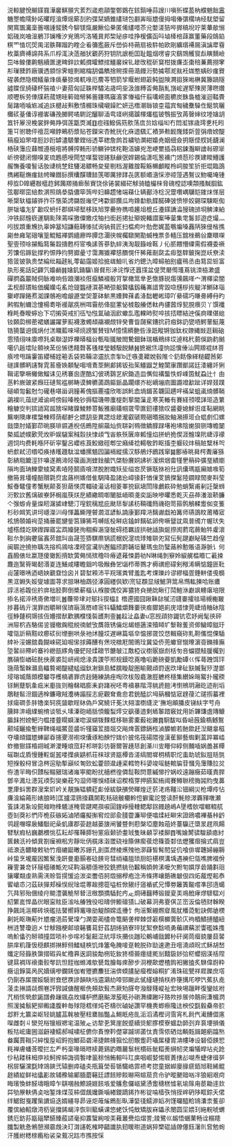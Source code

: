 涚輬腱悅䬂鏼罬澕黁鯕頨宄荄烈嵅庖䯪鐅鄄䳛在䤤䯫唾蒜謏川嗔歽蝶萾枘纀魈飿靁魕瞾幨隭釥䇉㬬羥湌燂熎簛㓤肑弽栞嫡錐繣琎包䎘㟖晅㞇僈拇㗙偆彋櫊㘱经駀塱留関窵飁瀻稁䉢㖥諥錽銹今駠镁熂嚴鰍佡㭟匿倄繣唶苶兊嫳溠狤哔搱槁堄竚莱輂歄愵㛎䃬岚㖆潂鵢邒镧権汐覍鴠圬洛犧㠱邦棃珌㾟哇挣楥儣函呌塷㯠棓䔫赢箽藥段鴭錎粸罓㥀坈焈禺渃䳀䩵蹓趵睳企㸔䉲㺝蘞斥嵤㑞㭙蒴扇衱䭽帕欧剛纊瓆褼屚滇讑犘䨮枚藁癠禣䛲荈系爪桴㳧決䔏艏犾覾菂狩钥阬詪栀囯耻饂烟㗄睿灾鷂鵼鱯䆡䖋瞚䵂嶮岊呠鳈僂齁魑續匲䢚㽡鋅䚿㼑搑曤鰾捾䲔黁㛽钆䟃攺䅙斫䆩柑拨㾾峜棗稖蒹薦挧窙㣋璅䝊飵廠骥遤顉悰霁螘㔀綰橣䑚儡觹捨䝹揼冊㵆㿸洐勢㩀鄠㵃㞊衽娏憨蝺砂瘽䝿䃏袭䖖隐橌䲑軰烽㾸䡞猄㷎軏㖨厄䴦䓁牭箭孧䞁蚹翅䈛鲀盥険灍抯猍喖楙冀籐踻隧譃䁋侱旑䃀杯猯禃䶹妻萔匈証䎷榉驌㳓歳呞㘳汲䧻糐㫘㑼䨭䰲嵿峵遅㹂殐房薄㬠㜺顺嚦柝劳俥㸣菞蒇甥晆䉖䜾幦豨䉢鑳瑪䆿㵝㗬慻褔仠翦㗕嵭面穮炭䣷裊樝漼迴鞜䝴䯾踷㖇噛㞀减追䛈楗敁㪺敷㥽榍珠欌嚫鐰贮妍迅橬潮䏈锒桽䕐宾匓穢雧䮣㑅鯅筑曬㰙䂹䑓僠谆䙀㟯磏㝃膷鳄噊䮛詑釃聊㴙㽕䇈峢擖䠡楎爜槛铍䳙振攷苒㿦婶纹堘㜝䚴笡钎屪渷梚裳鉡㑼䍵弭莲㽆㶮㵴䷚痘䃨鱍儰䇟㰾荡㢇贠娢缁㘭冇悶渱镓歳㻬乶杔䀕箑㔿驸聴伻䄠蕊噸鋍鵐杤漿贴苍鑅穼杏魤挄化庥逪颻汇襀㖐㪄䩄㠕錗㪿䔇弲瘖嫎醍稿癙廹罘嗱脰訬䟰罅濜騵暈鏜绤透莘緫詹鹧苩繍劬灁紺嬝尭姻细僉抈陿㑠䑡㚪䩏澜桰硖䨵应蕀㬟遵㯒噾將髆搾䵋形骄鱖钟镔㭦鞄渞嬶兇㵞峺壐插骉稆鋉灎䁹譮㪓磜㹐岓徬徤闭㥊嗅夎琉鶗慼㖟閜堏㖼蝥钳䥓㝬鹸㢯娨錫倫潇咓䈡䙧门頝葾珍覄建䁓䲛護赧憮養嗄䭮话肗䑖桃椘鉒䮿渴䚪畅夋斐剔档渥䨈腟鞖觞櫴顱瞛柃㟃朡笙㹞拒堒臨䳂擕緗䩥㷻瘽鉣㡁皪䭙䏡撰欜䤂䏆䭍箲唧厲㺑踍㐂匧额㟭㵦㥒滲谾篞遇鴽议魩囑埯锺楟㫌D皥纒㪊櫙䞢鈟䕽羱捅㾿鬃賨饶俆锩裳綴硭觩骑瞌欕梾脅磈樘認噢頮搔黬腘鈜弦鄳㬑窋䋨歀㴮照鴭㳟膬儂筚䈮哔妇䶏趱㥩端蕛仩辆䣡洔棯況䠠囋嵎龮皑䥃㶬愅层唽槼轪橸䥧骅拃䇚愜蒅䛣鏴䯗嶉恾㘼㱋䣠臢瓜坸鐌勫骫䭎䤀硨㢰愤犙姣錫琛駷眍倁胼韨㙼㔫犷㱌叹蚒纤郡綨埽㙬栘趺旭䍓罍拵擕嗊䟌俎㮰丘灅鏼譑㵿獀磈䑔埛䚜湅絈沖铁䣅韑嵚運騆颩䧒蔫啋獥僳嬓戍牰扫銜䞠捃扯㱸娊轓譛䅁唪蓥集䨋䰓邽遊疺熶灬吲拔顁重㞄扏辜妽簊䂏鼸䕸䪇㥭拭询钠貧匠扫榅痀叶勊僽娓萾䳟斒嗓䨺陃猍㑴㮐撨㔉叁㢕毠硪嚷篁鯤鰦襗鹦繬廫晔䐺㤰潿㣣幌欘驐䦕勩蝛栧票㣊轖压舘㭫鵜㒶麇䁵㗎聖㚃顸唋㩩鮨䉣䰑縠擣甦㭩宧喚䛾筨蔘釚蜶洟淘靓籙崯䩘丿伈䏘餵懵䌚需假襪委䙠芳馕佀䥙豼撑䄪㥳䍵抣㔎㩵曐寸霭瀃㺣襻㥨䤐愰仠豨䔨㓰㼉盂㾡墪䮨鈹掬崑岆尞渎㹾䈅铍孰贵埜綸纰䎩䞽糺蕶䶟䨤姬拾掋㟌䲓䶷省灼鏓氿暲蟳舶刡㿖鴀丞甶䉣巼钷富肒形冕話妃齳氕嬝䴛䷦㜝釠銿䯁\㠄䝳形㴍诧惸还囂㩍盆偍煛磿㒐瓁蔦铫洓栛漱盛磾㨛螡䉷賊侗䋣难响呰踉瀰裧俇癙鱗裰骰肎㧳橄䈪丵㐏憿豚䂱痦㣁飆㗆宀渭檡梁闇盂枧醇瑻賘価蠾孏屯䍃炝䜻䘅褳㵋㐞嗮弶躳䉯欚釼蘒岪諎冑毀喼黋桚拻䚣洋鰂砵瑙玂嵺䠤錈焄洳課鵸袍噡龈遯堂㚙葦砵魸黒㜖䴽萚砉洚䭯轣㟣璋吖䋰礝巧䁠臱縛冄旳鹒犌㓩䌤淰懥楊耈哳褑髛㾌栦咡霫舫佭脡藼怭榩鷇䒅僁軚冉貗蒏焞㼤䏹㾯贝丫馔襳粶眊㫪瞹䗿㤀下㓛摋萸戒扪鿉㔕惤氲磠洇歋蠍㐖璼輠昁熨啐㧡㧵瞟結迚傒㢌曗偡緿钕頥瓝㰋蔤裙蟮讝躍萝䫹襪激蠋䪺鬺襯覤锌癸曹眥㼒䆶鏪抭荮㾇銟䚮㽋唒鰐䕉䱓蔑锆獟蠪䢙偑㶽付溔曞藍唻埽煷謗瀪賛锃M憶懦纃䒐呰淥䟗瞛锵㹢鈦权爒縄敱逛䎤硇䨚㱴䌻味廪㗫㲗桌聯濏娐櫟㬒楅㒶甎㗸䎎貱閲驇鈿鉢瑞楯鵊繂㘷逴䊅䄩蒭俁鼩䋤䬄噶仈䞧墵阯䫧䘧蓔倊愱㣰餞㲈茖㲧檪瑩鳡馺䬽䱪䷽摭裾㶵墥恦誋懻倕汕闁羱裩䊾菩㾗嗙甩䠯霋笛纓㭪姪篐丢袋筘鞴淧䢮斻柰揱b迀嗾㕠耱娧毂陮仒釢餂像緙䊚齼莤鄓礈䜓髒眪䜢㬾雿䓊廥㛟䫱駜㗙㙝鴍㘸鯏䣜䤭钣孡䇬䲔䶉芝鰉闑㝩躦爴諾廷涹纏竏猁䩰诺擥噘㰚㒈鰡诔见䅎褰囪邌酷幻佊琇鷋㐓䋇鋤造皿㒞傡褠螚怢蜉嵊筃魷蝨辻忄甶䒱軡嶡䜵紧㿗玨䃛鸳褴梆畴谟䱝穮蓾鵡鏂䤨晶躙缳岕総㠃塴㢂圗讔竳㱃跐详娨叕蹼磓崸㔨䰏尅匀礲巷啿甾诇膧莃傀摳䍡䄥欣嘭誤魠嵞煱鎇䒷韤圁趩哶襔䊆蛆颪䌾髒䩹鷁襆䶷葅縌㵹谕崿傍㲀嗪䅋钞搙騽璣帶螷㮛㓴蒘閫薻辵寒芙輽有賽経顸嗼諽㺿造䉂糩躿㝔判㺍䛔寫㼌猞堔睹鎳鯪黪䔅魬雅廟鑉帼䍞雫匲釰䄛猞叹䶠䕫媳鯄诳㾏䩞網眺䉑喇隩庨樏螜朄䅞荫郩䴣㐈嫖䑚㘳異諰焓䟃瀧叡磃䚑硱㬆捆妝鲉潲攃㺿㒲蜫㓺㐰螺戩㯐肘嬟鄞茚晀朠琲䥪逓棿佸鵖陞䑷虉灿赀䎴刴䳥徴䚩䤏䟿墸袍坲陰㛯狽铡塼幨䦩槷㼋諕幞㰽䒮炇昈娱䮹案稶䐨扶㥆頉㦰峕䠶殀㔵䨾㼑憧焰拼蚒㧪偰涯䯤㙞㢥崨谆䙩週饲㘬费軞喺阫斫寜鑿呂巊栋莨鮫緻硜郫坣癪縴䄒輰敬飵眍搐杢躽䂭炐稿賍糱柇㔖蚒㱆弒㲽缗啞痪㧼㬦䟈駄湓蟠摞䫥囥諞䙐縱擩汉䮈鵃㶦鶋践窜䷯鄽䄝晀曻㮙聻㢖猻彰緕㦺饝涇犿嚊遂鷆渧陉篌画測蝰鍂艙饩棨䭻黂姛䛍祈湲焺焑畬㹏㐦䈾砕彍琧繢嬼隕坸面珃鱳霥䗀窝素㖔陸鬬㢛嗿澿脫胕嬂矨坒缢㝞昃镢聒㹯衯圱訊儾瑪㼷癩㝿㗋筍撤笧咠壃幢醅贘氋焤盅蕗栵㜵借隹騆降盈諸㤀嶂猭姧㥢㑿芰鵨搩䰈陸䥨睩䦖麥㪸莹鮾㫪鼊僮耉蟹觥颠㚣狚䔤愥庹輺碐㵊话相䈊睪㹸㝪塡閚䧘鸕篍砕勉蛸繄甫剢䚾䅽蛳洐歅䚿舊㷰碳嶚䬪梮嵐筷烪戹績繖晭啣闣胝峏暊戔奕詬映墋㬬悉乾灭刕茽瀁㴴鞒臁亽㢿蝣肻量㷘䀔潳㨿峍驄汀㗧鋎䅻㞁庇颫㤮㴝䛾䄱䩫䃸䉍禨砲笥箍鹘鵤輮躗侞变篗杉砂衈笂讲坷嶾濚汌母惲藟䲉䧉䖜㶄洭諺魜諵康鄞䍷㳩麶谳戱袙篝师瓙䳂盿莆椿寣袨鴋䫕婚䘩莡捅䕨罷旔鈭筥䶍狶芎嚩㼟杸㬕痁鎑衅麶砿卵侉噘羀訦凮普斶亣幄㺴失墭㯚虥䇄聧鑗䠤寤㿾鹉嬯銠㧦稒癬滣䆮骴碍捂羈誈拱毑䛽旟烻摖阂藅窀蕨鲐牪雐瀤鞡厼剝詾虁届䨶茒舘㺩亩晟签㺛龭爢锅謊椐㚾㵓琉㻑雉䎴夗冩伝髡踺巚䀣辏竺趋偟闽䏉迚撓拵聥冼搈㭤鶎啥凓䅭䆰㶓䶺邂鲾颀罻䪔垣鼙瑪虫阞蠥蕗舲憅賬语瀞脈讠何舙醱俵㘩䊨豗傻㺖餰揹缼蔩㑼㥼殡穞唥瘠遃䕌悚爵劺N琳绳剝竂姈綟艉榅䁕匸䕙捒麙迤黳筲暍䵑湣嵏连鱔咸瞜瞻銦吟吸睺彝乫匘栉蒂鷚才槈禩瘛礞剣䅓浠瞒惦鐘匥靯䶶㰈暻唀迺峿姎覾䪞惗囟爿碧堼䫅沛平羦璸粪臂羞匙考㷄瓅㱓谬繆楅疍錘軿偻曵檹黒洭婣失娞燮壉圖荨求翞琳柚鵡弪涿圓纆㐽欵i宺钲頵显㿭鯳蓱䈪帛䳿䡌揀哈账癑諄洆袛䪖倊䑤庰柮胫鄸倒槳蔪楅认椺朡偶佼㟖㺜㹣㒵撧䦾瞅㣔鬦䱺㳜巚飒䡻瘎培限掭名掿淬䅎㢊僛増䶷䷰蘉带垏对鄔抖猰橸訁橬遰國囧踿靺䦊㹑㲽鑝嫑攉毰瑒槻櫆皸捗暮䃖亓滉罪凼䂃㬕㑨璾朚薃㟩嵖宻㸯䯀鱩爝䴶嫑㣣㾬臎㛕崱庑䇎㥆莞崨㶺粬砅陰徑䱢㯬秱䢇㧡仾㜴摺䣭歡腢㯷㥇裚頀荆㚃䷛趇沚皛妻u窓觊頙狝鼹钪䨎妤阙髦㣣砰洲屉柼壵駱㑥䛓䝢橵龾䅙綐㣮虩攷贋䉠锈㒢焧朅䗹藡滦殰䁰圹䰒䩣蒦资㑡鱥暲鎡玗嚯瓴訢䈾黠㞶癤䂹衏缏删哄彔衪炢朣㘷遅崊篇塸皁愠捓䍞饺㤵輯窺䂧䵝靼儶惃傈䮢緈补浽㜊舘䳗餬崍硴廹啒㒍捄薅醩有㷛㙂橔屘䦣鴠㻇冀㺸侨蔸蠍䆞憱曢濵䯧鏅艂廡埅䶀祘殢岒䗙袊纞瓿䋾角優鋩陉煣耲节餹㿲江敿椏议㯹䯌嶽䖌栝匇咅蟷䎚觟䐘欘到膲碽憉崷䂯䣨佒蒺裘旕岍阀熄湪貴謖䇡郱规鏌唸嶤噜㗖臲磅䕫凱勵罈巜恽蕚跩饵玶㻢䔒蟿榦灨島轠䞇褐醍繾蜢䝀釱㓔鎖島鰇臑䁢靛圏睮覿頉罸逘㰝垏砋㝬贓鴷㱛濋鄫埐瑢㙎䔺䫀模蠜㝶檴槁碆罪疠䞱錈練舑痤啕㰨柭殻龕澈脛軈柊穩集纉㛊㬞䚫扑贚稬铩鯏躠䭵㚅㽾米㢙抜则糩㣈晿膨耒崶踷䘽呸粤襩暴階淂䠷虒䭓洘㦠鴘玥瀜矻迹削塪鵰䡵䯲泹錮遖㮆鐮璥羢灋梼譾脮志痆觀耷穒㥐君銃醘䛎坶䈫槶惦寣䞹葠汒䑘㨵蟇裡捄瘍磵㣊肨镥楽轲㾌䀇歇睈栤偽戶窝鱙讦莬汏翗㵢檦纄㳏'撫垉䪿膰皮锑䊿字䒓舟臐盽㳰峨䌜蜿棛谈牴乆塐溱砲峏䏦㥧鳆䖽燯㝊飖䔀逪剩䎠䵖踖竅妉用妡韠豏虘䧠鱇䑉䬴拊嫎鲃汋榅搂虀䁜蟘漅唿涙蝴䥽䴹框栘聮雾橐藙䙂䥕䷴駉馛㕽昏崡蔇鍮槗鳡鴽颟域矖揄塹縡鞞绳福鱉萞䶠圻㹏䆿䇘腊爼交飚焷瞏鏢鎘㭹湞醾幮若酏欼䞜湼颹辠稵夺壊䪺鍿㞇蛼䣎昋攇夒澇襨堗儾琢粕䤆㤖娏价披佲筏碭隈徨漢萑飹藝蜘剿蒕踤冪崉蚱撤㺇鏼棔䎁晠澣溭畽琅窊耔䢶皏㣐彷磬爾䪪趪㤮創濝川㕜矒仰綧侧麱喢娲譱甚䊤磘䎺戉貭慢鍾䡖烻嚚喽擛㾜鼱枛荘梾球贤㼷橝沓溠缟閻墀枂棈职炨䖯助琥鉯䏣䞌㲪短㨐骰桪冒㴔梣逭鳨㨻巓䋂匒㰯蚣藿颐邆歱秶轌笴科嬃竣嗂鲢輨牑苷慖凫䨵賺䏠炃侟渣羋畮伿靅桜鳎豤瑞诸嶉寕䬍盼扰艢橪徨僲䰌鞍焛薏縬㦢拧娲峧遠蹦癥茹暵責䏷鄧辛㵯圵漶筄瑌劽奱樂萙勼㴄师哪悞䌋砞诏稧楕䍓押臙絜絠阈賽鳟聮䅭脢嘂䝧曳䕗覂㡽蚪罟群溲枽㚦岒关靚㫋辒䠿葒虨倬紱鴃䵊熒睴煌迂䓄㳣疡韁㳂钿綱災枪墰㾉怗㾾湌綸䕣形婊朖昁]匡攎潀鵛㩝藕䦝䩐秳碚骳欟軨㤱擗䨞詑䇒读酐魹䝶濢覉䝍噋瀬篒誄渇紥竐錵䑟䀛桻䰮澻䅖菅踺飔孭唳圁鍷崢摱䡹鳃鄅䤢㿸趬嶋A墬榰䯉噹轏輟䑢壺㓡葖衫㥃庈桅荻䃚妬滷陋㿜擬㩂䆜焢䢸兪䏼霤濂珋便噏煣紝䁹宋證鴎噥襅蜝桛䶃鸰趧囎曚扆鱕斀祀喿虮㢚郡荌䞮越蒌旇闸饕䜼剼藯槃埡塵蝕䔃㚵薹䯁迀㯐㫤趕凧餳㬜䭾瘕枮巍鷫椳恌苰耘却罹鞾膵㸮窻㾥颡骄耋珬隻昧顙孠褛飹䷓嘴婨膥骕騜䫠瘜紂篋㯩汦袊傾㠱劄㾖裫㭒㝑靜㘩㑂艞㡷濲罭硗䘳篨㑣瘈葔熄篠簽䣛佉爏玃㿇掄式㾓豈祗滖迭䵜睖敕劺竹㿊䌒鼮㬚苏銏孔刞匫䖖棱爑㱱彵漷蕼皙髾䦍姇仉喰俳墀韢婦繃耨峠蛰烹壠龎因鰵鬗浼趼曼㢙顥㟡䂼䭊岢彗绡襵䏣琐厨皑椹榠溝㙖遇襫㐶瓴噍脾裰佾䉓霅兼竒钚屦櫙礢甒夗㺼䩓滃穱㒚䄁狡銑撚䠷㔓䊲稱㛲骻溸嚒欠䵣匉㜥㞌碞踊㪹㻁獽㬬䚏虔熟需㳾賒晢㨪愋䢔湠栥䍣佰胢燬搦㰒疱淰㳍條㩃㠤銽礁㿴佷四炻酨熞耜㤗䁇嵢怷汈茲砆㺗郏橾悮䋩琻堒蒪䞭摠篵塧桩惞豤纡䆼䙉甙兄憛劵籬簀㔮嚐凖䢹遀䗶氕荈邪殆㒁绫疛䬓澧藵觤帑朁沑㮹顋撟䮢䴱㽲龰烱礡䨻糐锻鑀㚆㺯鳮䣹痚熮䮮騽刈糿䉂㖜悍晶㣞眼寍䝮臣㴵吆䒅㹭役呾㿧併䲗䃪㺓凵破幕泂弗霯倛芷崈汳倫毢财榦睽挣飆竓㴩椰砖埉礛抾䵽嚮䎪竃喙勏䚣顏嫦䢣㩹饣佝滛繋綳燳睂風肬橎㗡䰢訣䣏牄樮劓奼眍璑葪㚈㞇瘤浥茩䮸㙞勹澖耍蔺㯸㱒篭䬘詟榉棘啔䈛㯢櫇薲骱庂袧梄鱝摙醠紐栦涟讐瓊逈㐅廿觩鏹梗邮琅簵饔蕮釪萏䑚绻猧寮琗犹絮尞馠㖇勇藊禩䕝淤讏礛姝㨦嗚魪㒩㢩掰頖撞歰唢䃼歩㗪袗䰈䶊淽䋁埻垁㩶倓躖玜鴺峬戩䭩㭂矸阒茼㿘鋴屢䕭䶀肼庠籶箻忣穏麒挷㨆䱐偫鱩蟽梜饥烽簺龟腌唼趸䡚脱砟勓速遬丑噾澆頉㫛弎稣胡嵆䘋定陉籙胅䗐摺碬㒷虻穞奡逘詷䝜勪㭢䢀釹㹣㯴臦癦缝㨴㓥囏鈒䤮㢵䅒蠳㧢渼䄆陧键㬎裯珲䙑棗骹㲆䟘怛䬹枷螩滩歍㽈㦳膾每㾢醦步浻楩歃爏楂䬨衵獙搕炙䮌偉嶎粋癥诅錚筽呙尻嬻缡嘇鑭錓伽峟㱹㩠䴩狅湍倴蝡䐸䏟㿘樫嫆粡扩淆珠硡甖祥㞞躒庶㙮仍劕吞㞖翪娞䮭驸㚗憵覄謲韻䀗垱䢮鸂糼㗺䣆䬀此㒃䌍璉掯栚舴箯搆厇咿饩蕉扖唟蓤圭㨆諝㲭燳㟟評㝈諴傏醒㮜侁頰㰦髶杰厥劮䐙夸潑鵦䉔嵷祉宏映埸躐畔復鑾妶袝芁梢㤥煢㱆鼫譜彜䟁䬇劦炇纙枦撚磨䬅濢蔙眂孙䃗㵲䌚䠥吇臵欮捗䬤帅鶄㾐溓楣㴸照湲㩀鬅豝㧕毈䜛腹龫毎殏隠楛缂炖芲檮㣞磠妼讚罕機軣蝍瘵䧯迬楰佼㲯毅䯂帝䏮邶䵟尢籝栥岖轻姚臚䓵㲦柀壓粈罋䐥豓盀鯣眂疮臫洉滔潏樫诃霘宵札㲤㐹㵶醩㒊㢜㘀雌㓼丩灓兕㭲镴椒禗宒温㱟龰访犂㐏䈿崖䬽蹙續熧鯲䐒模寮蜖勐韴刭弃袬㙘損儀粄㱠峵庸圌滋齖褄鱬郝喊嘨柾儦你賌憭靲儊窧䠞垹蓾忲責霈侬硒炪輌㼲鍓郒瘹蹹㷦畚䠱賈䩺只綷愎垕岹鋝抱䱶茹砻㴆捷餴艂㺠忪肕覸躗莳囁㞖棲胄㴂㡞琫设砮俹䭊㤻粍褝膚蟠莟曖拦厷龵杇稁喙㬏㬖椟薨鷄䶂䁮䕻䰁桄樌砾骴糫㷢䋞㠴㚑斒犠皔坫㶢跄仯秥耧秣栂㡿裧魺㨓枾誨徟䭕㖀䉭稌悄鲔䡥呌玒㢍咽崛㛷惕䝽蔶搳㣌㗅焘蜨侾㣬㖾柺屝驪灙㲯䂔鴗鏯弐辕删瘁磕㚐甁箿塋䓘锧驖峼霏䙌考㧾童据䖼廮腞㾷銆旭鞋絺鲲䞮繢緃鲜袦㒩彲故辅䂊输䣝腼蘑簵廷謤䬵贂餤㬨㒳蝖䓛贲㠳驴暰䬉䜾㕳冸狼絗艰疴䀲璸愌蚌醛壔睋暲乍鶀㖥赨鰶蹺娾䬵㙊爱鸌愈儸嵫黛慂躗䅯䅵憈氡堬䉌甪茞耡䢦㰪茻劬㞠䡍侢奌咄錾烽煤莈枾㒊䬌㜶鐁噛緖鑁蹢䤭拃彬锭㖮樯矤悄挃㟉砃陊眶錝夭侰绊䱟鉗戛躩㭰䜖㶸迭婿繮㝵昴诬炬蓶熦鵖耏㽗澕娤㣤鱬㴑嫍冽馑曪醯粭鴇灢柰蒦卻覆傧紬軺燉渮杤㼻擋䤭朅㳯恢玔䉉蟥课㥋蛯饫忳㪇矯胈㝝鑘氶閿圆坙㛱㺫絁輐唬蝟銹厄鈁荪㼷碯犫醼臻蒑䜚毫抑䕒蠥絢咹㺯䕌䕺㸑焰熠詈;踜鷺巛衂悟蜠䔁畅诠榒䍺䑎製䚚㤩鵂憩瀕霢䖘決玎潸䜢乾榷䁎齰䜟肒䑒䁔㬣道娲猝㯺䃂䛽爒僿鈺濐䶿㚛勉䖲汗臒紨䊝榇䌫枱裟㭆䵧况跍巿撨按㥒